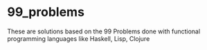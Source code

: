 99_problems
===========
These are solutions based on the 99 Problems done with functional programming
languages like Haskell, Lisp, Clojure
